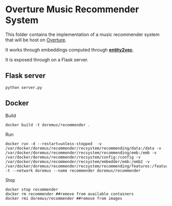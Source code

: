 Overture Music Recommender System
=================================

This folder contains the implementation of a music recommender system that will be host on [Overture](http://overture.doremus.org).

It works through embeddings computed through [__entity2vec__](https://github.com/MultimediaSemantics/entity2vec).

It is exposed through on a Flask server.

## Flask server

    python server.py

## Docker

Build

    docker build -t doremus/recommender .

Run

    docker run -d --restart=unless-stopped  -v /var/docker/doremus/recommender/recsystem/recommending/data:/data -v /var/docker/doremus/recommender/recsystem/recommending/emb:/emb -v /var/docker/doremus/recommender/recsystem/config:/config -v /var/docker/doremus/recommender/recsystem/embedder/emb:/emb2 -v /var/docker/doremus/recommender/recsystem/recommending/features:/features -t --network doremus --name recommender doremus/recommender


<!-- docker run -d --restart=unless-stopped -v  /Users/pasquale/git/recommender/recsystem/config:/config -v /Users/pasquale/git/recommender/embeddings:/emb --network doremus -t --name recommender doremus/recommender -->


Stop

    docker stop recommender
    docker rm recommender ##remove from available containers
    docker rmi doremus/recommender ##remove from images

